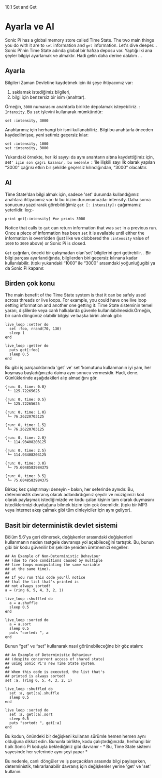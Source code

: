 10.1 Set and Get

#  Ayarla ve Al
Sonic Pi has a global memory store called Time State. The two main
things you do with it are to `set` information and `get`
information. Let's dive deeper...
Sonic Pi'nin Time State adında global bir hafıza deposu var. Yaptığı iki ana şeyler bilgiyi ayarlamak ve almaktır.
 Hadi gelin daha derine dalalım ...

## Ayarla
Bilgileri Zaman Devletine kaydetmek için iki şeye ihtiyacımız var:

1. saklamak istediğimiz bilgileri,
2. bilgi için benzersiz bir isim (anahtar).

Örneğin, `3000` numarasını anahtarla birlikte depolamak isteyebiliriz.
`: İntensity`. Bu `set` işlevini kullanarak mümkündür:

```
set :intensity, 3000
```

Anahtarımız için herhangi bir ismi kullanabiliriz. 
Bilgi bu anahtarla önceden kaydedilmişse, yeni setimiz geçersiz kılar:

```
set :intensity, 1000
set :intensity, 3000
```

Yukarıdaki örnekte, her iki sayıyı da aynı anahtarın altına kaydettiğimiz için,
set`' için son çağrı kazanır, bu nedenle `: 'ile ilişkili sayı
İlk olarak yapılan “3000” çağrısı etkin bir şekilde geçersiz kılındığından, “3000” 
olacaktır.


## Al

Time State'dan bilgi almak için, sadece 'set' durumda kullandığımız 
anahtara ihtiyacımız var: ki bu bizim durumumuzda: intensity. 
Daha sonra sonucunu yazdırarak görebildiğimiz `get [: intensity]` ı çağırmamız yeterlidir.
log:-

```
print get[:intensity] #=> prints 3000
```

Notice that calls to `get` can return information that was `set` in
a previous run. Once a piece of information has been `set` it is
available until either the information is overridden (just like we
clobbered the `:intensity` value of `1000` to `3000` above) or Sonic Pi
is closed.

`Get` çağrıları, önceki bir çalışmadan olan'set' bilgilerini geri getirebilir.
. Bir bilgi parçası ayarlandığında, bilgilerden biri geçersiz kılınana kadar 
kullanılabilir. (tıpkı yukarıdaki “1000” ile “3000” arasındaki yoğunluğugibi ya da
Sonic Pi kapanır.

## Birden çok konu

The main benefit of the Time State system is that it can be safely used
across threads or live loops. For example, you could have one live loop
setting information and another one getting it:
Time State sisteminin temel yararı, dişlilerde veya canlı halkalarda
güvenle kullanılabilmesidir.Örneğin, bir canlı döngünüz olabilir
bilgiyi ve başka birini almak gibi:

```
live_loop :setter do
  set :foo, rrand(70, 130)
  sleep 1
end

live_loop :getter do
  puts get[:foo]
  sleep 0.5
end
```

Bu gibi iş parçacıklarında 'get` ve' set 'komutunu kullanmanın iyi yanı, 
her koşmaya başladığınızda daima aynı sonucu vermesidir. Hadi, dene. 
Günlüklerinde aşağıdakileri alıp almadığını gör.

```
{run: 0, time: 0.0}
 └─ 125.72265625

{run: 0, time: 0.5}
 └─ 125.72265625

{run: 0, time: 1.0}
 └─ 76.26220703125

{run: 0, time: 1.5}
 └─ 76.26220703125

{run: 0, time: 2.0}
 └─ 114.93408203125

{run: 0, time: 2.5}
 └─ 114.93408203125

{run: 0, time: 3.0}
 └─ 75.6048583984375

{run: 0, time: 3.5}
 └─ 75.6048583984375
```

 Birkaç kez çalıştırmayı deneyin - bakın, her seferinde aynıdır. 
 Bu, deterministik davranış olarak adlandırdığımız şeydir ve 
 müziğimizi kod olarak paylaşmak istediğimizde ve kodu çalan 
 kişinin tam olarak duymasını istediklerimizi duyduğunu bilmek bizim için çok önemlidir. 
(tıpkı bir MP3 veya internet akışı çalmak gibi tüm dinleyiciler için aynı geliyor).

## Basit bir deterministik devlet sistemi

Bölüm 5.6'ya geri dönersek, değişkenler arasındaki değişkenleri 
kullanmanın neden rastgele davranışa yol açabileceğini tartıştık. 
Bu, bunun gibi bir kodu güvenilir bir şekilde yeniden üretmemizi engeller:

```
## An Example of Non-Deterministic Behaviour
## (due to race conditions caused by multiple
## live loops manipulating the same variable
## at the same time).
##  
## If you run this code you'll notice
## that the list that's printed is
## not always sorted!
a = (ring 6, 5, 4, 3, 2, 1)

live_loop :shuffled do
  a = a.shuffle
  sleep 0.5
end

live_loop :sorted do
  a = a.sort
  sleep 0.5
  puts "sorted: ", a
end
```

Bunun “get” ve “set” kullanarak nasıl görünebileceğine bir göz atalım:

```
## An Example of Deterministic Behaviour
## (despite concurrent access of shared state)
## using Sonic Pi's new Time State system.
##
## When this code is executed, the list that's
## printed is always sorted!
set :a, (ring 6, 5, 4, 3, 2, 1)

live_loop :shuffled do
  set :a, get[:a].shuffle
  sleep 0.5
end

live_loop :sorted do
  set :a, get[:a].sort
  sleep 0.5
  puts "sorted: ", get[:a]
end
```

Bu kodun, önündeki bir değişkeni kullanan sürümle hemen hemen aynı olduğuna dikkat edin. 
Bununla birlikte, kodu çalıştırdığınızda, herhangi bir tipik Sonic Pi koduyla beklediğiniz
gibi davranır - * Bu, Time State sistemi sayesinde her seferinde aynı şeyi yapar *

Bu nedenle, canlı döngüler ve iş parçacıkları arasında bilgi paylaşırken, 
deterministik, tekrarlanabilir davranış için değişkenler yerine 'get' ve 'set' kullanın.
